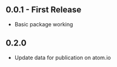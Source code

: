 ## 0.0.1 - First Release
* Basic package working

## 0.2.0
* Update data for publication on atom.io
